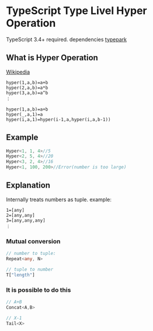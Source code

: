 # TypeScript Type Livel Hyper Operation

TypeScript 3.4+ required.
dependencies [typepark](https://github.com/kgtkr/typepark)

## What is Hyper Operation
[Wikipedia](https://en.wikipedia.org/wiki/Hyperoperation)

```
hyper(1,a,b)=a+b
hyper(2,a,b)=a*b
hyper(3,a,b)=a^b
︙
```

```
hyper(1,a,b)=a+b
hyper(_,a,1)=a
hyper(i,a,1)=hyper(i-1,a,hyper(i,a,b-1))
```

## Example

```ts
Hyper<1, 1, 4>//5
Hyper<2, 5, 4>//20
Hyper<3, 2, 4>//16
Hyper<1, 100, 200>//Error(number is too large)
```

## Explanation
Internally treats numbers as tuple.
example:

```
1=[any]
2=[any,any]
3=[any,any,any]
︙
```

### Mutual conversion

```ts
// number to tuple:
Repeat<any, N>
```

```ts
// tuple to number
T["length"]
```

### It is possible to do this

```ts
// A+B
Concat<A,B>
```

```ts
// X-1
Tail<X>
```